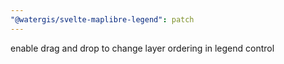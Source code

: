 ```yaml
---
"@watergis/svelte-maplibre-legend": patch
---
```


enable drag and drop to change layer ordering in legend control
